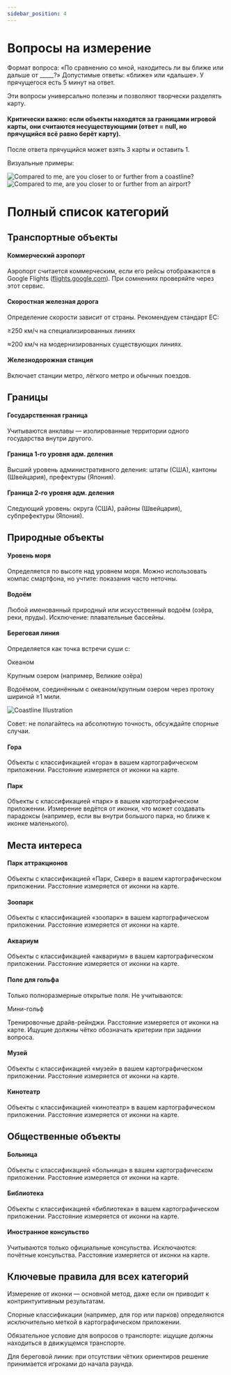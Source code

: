 ```yaml
---
sidebar_position: 4
---
```


# Вопросы на измерение

Формат вопроса:
«По сравнению со мной, находитесь ли вы ближе или дальше от _____?»
Допустимые ответы: «ближе» или «дальше». У прячущегося есть 5 минут на ответ.

Эти вопросы универсально полезны и позволяют творчески разделять карту. 

#### Критически важно: если объекты находятся за границами игровой карты, они считаются несуществующими (ответ = null, но прячущийся всё равно берёт карту).

После ответа прячущийся может взять 3 карты и оставить 1.

Визуальные примеры:


![Compared to me, are you closer to or further from a coastline?](../assets/seeking_measuring_questions1.png)
![Compared to me, are you closer to or further from an airport?](../assets/seeking_measuring_questions2.png)


# Полный список категорий
## Транспортные объекты
#### Коммерческий аэропорт
Аэропорт считается коммерческим, если его рейсы отображаются в Google Flights ([flights.google.com](https://flights.google.com)). При сомнениях проверяйте через этот сервис.

#### Скоростная железная дорога
Определение скорости зависит от страны. Рекомендуем стандарт ЕС:

≥250 км/ч на специализированных линиях

≈200 км/ч на модернизированных существующих линиях.

#### Железнодорожная станция
Включает станции метро, лёгкого метро и обычных поездов.

## Границы
#### Государственная граница
Учитываются анклавы — изолированные территории одного государства внутри другого.

#### Граница 1-го уровня адм. деления
Высший уровень административного деления: штаты (США), кантоны (Швейцария), префектуры (Япония).

#### Граница 2-го уровня адм. деления
Следующий уровень: округа (США), районы (Швейцария), субпрефектуры (Япония).

## Природные объекты
#### Уровень моря
Определяется по высоте над уровнем моря. Можно использовать компас смартфона, но учтите: показания часто неточны.

#### Водоём
Любой именованный природный или искусственный водоём (озёра, реки, пруды). Исключение: плавательные бассейны.

#### Береговая линия
Определяется как точка встречи суши с:

Океаном

Крупным озером (например, Великие озёра)

Водоёмом, соединённым с океаном/крупным озером через протоку шириной ≥1 мили.

![Coastline Illustration](../assets/seeking_measuring_questions3.png)

Совет: не полагайтесь на абсолютную точность, обсуждайте спорные случаи.

#### Гора
Объекты с классификацией «гора» в вашем картографическом приложении. Расстояние измеряется от иконки на карте.

#### Парк
Объекты с классификацией «парк» в вашем картографическом приложении. Измерение ведётся от иконки, что может создавать парадоксы (например, если вы внутри большого парка, но ближе к иконке маленького).

## Места интереса
#### Парк аттракционов
Объекты с классификацией «Парк, Сквер» в вашем картографическом приложении. Расстояние измеряется от иконки на карте.

#### Зоопарк
Объекты с классификацией «зоопарк» в вашем картографическом приложении. Расстояние измеряется от иконки на карте.

#### Аквариум
Объекты с классификацией «аквариум» в вашем картографическом приложении. Расстояние измеряется от иконки на карте.

#### Поле для гольфа
Только полноразмерные открытые поля.
Не учитываются:

Мини-гольф

Тренировочные драйв-рейнджи.
Расстояние измеряется от иконки на карте.
Ищущие должны чётко обозначать критерии при задании вопроса.

#### Музей
Объекты с классификацией «музей» в вашем картографическом приложении. Расстояние измеряется от иконки на карте.

#### Кинотеатр
Объекты с классификацией «кинотеатр» в вашем картографическом приложении. Расстояние измеряется от иконки на карте.

## Общественные объекты
#### Больница
Объекты с классификацией «больница» в вашем картографическом приложении. Расстояние измеряется от иконки на карте.

#### Библиотека
Объекты с классификацией «библиотека» в вашем картографическом приложении. Расстояние измеряется от иконки на карте.

#### Иностранное консульство
Учитываются только официальные консульства.
Исключаются: почётные консульства.
Расстояние измеряется от иконки на карте.

## Ключевые правила для всех категорий
Измерение от иконки — основной метод, даже если он приводит к контринтуитивным результатам.

Спорные классификации (например, для гор или парков) определяются исключительно меткой в картографическом приложении.

Обязательное условие для вопросов о транспорте: ищущие должны находиться в движущемся транспорте.

Для береговой линии: при отсутствии чётких ориентиров решение принимается игроками до начала раунда.



